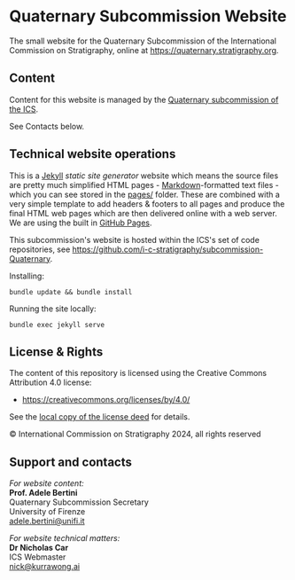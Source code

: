 # Quaternary Subcommission Website
The small website for the Quaternary Subcommission of the International Commission on Stratigraphy, online at <https://quaternary.stratigraphy.org>.


## Content
Content for this website is managed by the [Quaternary subcommission of the ICS](https://stratigraphy.org/subcommissions#Quaternary).

See Contacts below.


## Technical website operations
This is a [Jekyll](https://jekyllrb.com/) *static site generator* website which means the source files are pretty much simplified HTML pages - [Markdown](https://github.com/adam-p/markdown-here/wiki/Markdown-Cheatsheet)-formatted text files - which you can see stored in the [pages/](pages/) folder. These are combined with a very simple template to add headers & footers to all pages and produce the final HTML web pages which are then delivered online with a web server. We are using the built in [GitHub Pages](https://pages.github.com/).

This subcommission's website is hosted within the ICS's set of code repositories, see <https://github.com/i-c-stratigraphy/subcommission-Quaternary>.

Installing:

`bundle update && bundle install`

Running the site locally:

`bundle exec jekyll serve`


## License & Rights
The content of this repository is licensed using the Creative Commons Attribution 4.0 license:

* <https://creativecommons.org/licenses/by/4.0/>

See the [local copy of the license deed](LICENSE) for details.

&copy; International Commission on Stratigraphy 2024, all rights reserved


## Support and contacts
*For website content:*  
**Prof. Adele Bertini**  
Quaternary Subcommission Secretary  
University of Firenze  
<adele.bertini@unifi.it>  


*For website technical matters:*  
**Dr Nicholas Car**  
ICS Webmaster  
<nick@kurrawong.ai>  
